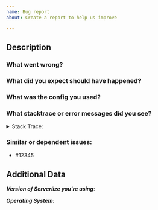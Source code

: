 ```yaml
---
name: Bug report
about: Create a report to help us improve

---
```


<!--
1. If you have a question and not a bug report, please ask it at https://gitter.im/serverlize/lobby
2. Please check if an issue already exists so there are no duplicates
3. Check out and follow our Guidelines: https://github.com/serverlize/serverlize/blob/master/CONTRIBUTING.md
4. Fill out the whole template so we have a good overview on the issue
5. Do not remove any section of the template. If something is not applicable leave it empty but leave it in the Issue
6. Please follow the template, otherwise we'll have to ask you to update it
-->

## Description

### What went wrong?

### What did you expect should have happened?

### What was the config you used?

### What stacktrace or error messages did you see?

<details>
  <summary>Stack Trace:</summary>

<!--
Paste stack trace here
-->

```sh
$
```

</details>

### Similar or dependent issues:
  
- #12345

## Additional Data

***Version of Serverlize you're using***:

***Operating System***:
